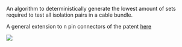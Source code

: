 An algorithm to deterministically generate the lowest amount of sets required to test all isolation pairs in a cable bundle.

A general extension to n pin connectors of the patent [here](https://patents.google.com/patent/US20020171434A1/en)

![](https://patentimages.storage.googleapis.com/c6/e8/2c/de497f8c3505b4/US20020171434A1-20021121-D00000.png)